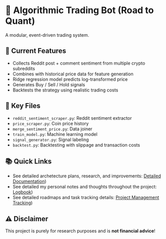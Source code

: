 # 🧠 Algorithmic Trading Bot (Road to Quant)

A modular, event-driven trading system.

## 🚀 Current Features
- Collects Reddit post + comment sentiment from multiple crypto subreddits
- Combines with historical price data for feature generation
- Ridge regression model predicts log-transformed price
- Generates Buy / Sell / Hold signals
- Backtests the strategy using realistic trading costs

## 📁 Key Files
- `reddit_sentiment_scraper.py`: Reddit sentiment extractor
- `price_scraper.py`: Coin price history
- `merge_sentiment_price.py`: Data joiner
- `train_model.py`: Machine learning model
- `signal_generator.py`: Signal labeling
- `backtest.py`: Backtesting with slippage and transaction costs

## 📚 Quick Links

- See detailed archetecture plans, research, and improvements: [Detailed Documentation](./docs/index.md))
- See detailed my personal notes and thoughts throughout the project: [Logbook](./docs/logbook.md))
- See detailed roadmaps and task tracking details: [Project Management Tracking](./docs/pm.md))

## ⚠️ Disclaimer
This project is purely for research purposes and is **not financial advice**!